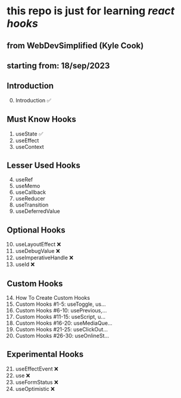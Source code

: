 # this repo is just for learning *react hooks*

## from WebDevSimplified (Kyle Cook)

starting from: **18/sep/2023**
--------------

## Introduction
00. Introduction  ✅
## Must Know Hooks
01. useState ✅
02. useEffect
03. useContext
## Lesser Used Hooks
04. useRef
05. useMemo
06. useCallback
07. useReducer
08. useTransition
09. useDeferredValue
## Optional Hooks
10. useLayoutEffect ❌
11. useDebugValue ❌
12. useImperativeHandle ❌
13. useId ❌
## Custom Hooks
14. How To Create Custom Hooks
15. Custom Hooks #1-5: useToggle, us...
16. Custom Hooks #6-10: usePrevious,...
17. Custom Hooks #11-15: useScript, u...
18. Custom Hooks #16-20: useMediaQue...
19. Custom Hooks #21-25: useClickOut...
20. Custom Hooks #26-30: useOnlineSt...
## Experimental Hooks
21. useEffectEvent ❌
22. use ❌
23. useFormStatus ❌
24. useOptimistic ❌